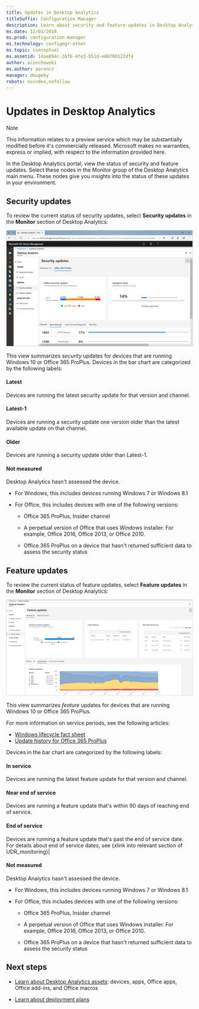 ```yaml
---
title: Updates in Desktop Analytics
titleSuffix: Configuration Manager
description: Learn about security and feature updates in Desktop Analytics.
ms.date: 12/03/2018
ms.prod: configuration-manager
ms.technology: configmgr-other
ms.topic: conceptual
ms.assetid: 14ae894c-26fb-4fe3-b51d-e80700122df4
author: aczechowski
ms.author: aaroncz
manager: dougeby
robots: noindex,nofollow
---
```


# Updates in Desktop Analytics 

> [!Note]  
> This information relates to a preview service which may be substantially modified before it's commercially released. Microsoft makes no warranties, express or implied, with respect to the information provided here.  

In the Desktop Analytics portal, view the status of security and feature updates. Select these nodes in the Monitor group of the Desktop Analytics main menu. These nodes give you insights into the status of these updates in your environment. 



## Security updates

To review the current status of security updates, select **Security updates** in the **Monitor** section of Desktop Analytics:

![Security updates node of Desktop Analytics](media/security-updates.png)

This view summarizes *security* updates for devices that are running Windows 10 or Office 365 ProPlus. Devices in the bar chart are categorized by the following labels:

#### Latest
Devices are running the latest security update for that version and channel.

#### Latest-1
Devices are running a security update one version older than the latest available update on that channel.

#### Older
Devices are running a security update older than Latest-1.

#### Not measured
Desktop Analytics hasn't assessed the device. 

- For Windows, this includes devices running Windows 7 or Windows 8.1  

- For Office, this includes devices with one of the following versions:  

    - Office 365 ProPlus, Insider channel  

    - A perpetual version of Office that uses Windows installer. For example, Office 2016, Office 2013, or Office 2010.  

    - Office 365 ProPlus on a device that hasn't returned sufficient data to assess the security status  



## Feature updates

To review the current status of feature updates, select **Feature updates** in the **Monitor** section of Desktop Analytics:

![Feature updates node of Desktop Analytics](media/feature-updates.png)

This view summarizes *feature* updates for devices that are running Windows 10 or Office 365 ProPlus. 

For more information on service periods, see the following articles: 
- [Windows lifecycle fact sheet](https://support.microsoft.com/help/13853/windows-lifecycle-fact-sheet)  
- [Update history for Office 365 ProPlus](https://docs.microsoft.com/officeupdates/update-history-office365-proplus-by-date)  

Devices in the bar chart are categorized by the following labels:

#### In service
Devices are running the latest feature update for that version and channel.  

#### Near end of service
Devices are running a feature update that's within 90 days of reaching end of service.

#### End of service
Devices are running a feature update that's past the end of service date. For details about end of service dates, see {xlink into relevant section of UDR_monitoring}|

#### Not measured
Desktop Analytics hasn't assessed the device. 

- For Windows, this includes devices running Windows 7 or Windows 8.1  

- For Office, this includes devices with one of the following versions:  

    - Office 365 ProPlus, Insider channel  

    - A perpetual version of Office that uses Windows installer. For example, Office 2016, Office 2013, or Office 2010.  

    - Office 365 ProPlus on a device that hasn't returned sufficient data to assess the security status  



## Next steps

- [Learn about Desktop Analytics assets](/sccm/desktop-analytics/about-assets): devices, apps, Office apps, Office add-ins, and Office macros  

- [Learn about deployment plans](/sccm/desktop-analytics/about-deployment-plans)  

